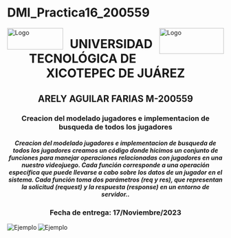 # DMI_Practica16_200559

<p>
<img src=https://github.com/Arely2409/DDI_TAREA-3_200559/assets/84819096/285c9e31-8d65-443f-a1ba-f252963cd261 alt="Logo" width="130" height="50" align="left"> <img src=https://github.com/Arely2409/DDI_TAREA-3_200559/assets/84819096/d6991d80-8278-4a17-b4ca-433d1b6241df alt="Logo" width="150" height="60" align="right"> 
</p>

<P>
  <h1 align="center">UNIVERSIDAD TECNOLÓGICA DE XICOTEPEC DE JUÁREZ</h1>
  <h2 align="center">ARELY AGUILAR FARIAS M-200559</h2>
  <h3 align="center">Creacion del modelado jugadores e implementacion de busqueda de todos los jugadores</h3>
  <h5 align="center">Creacion del modelado jugadores e implementacion de busqueda de todos los jugadores creamos un código donde hicimos un conjunto de funciones para manejar operaciones relacionadas con jugadores en una nuestro videojuego. Cada función corresponde a una operación específica que puede llevarse a cabo sobre los datos de un jugador en el sistema. Cada función toma dos parámetros (req y res), que representan la solicitud (request) y la respuesta (response) en un entorno de servidor..</h5>
  <h3 align="center">Fecha de entrega: 17/Noviembre/2023</h3>
</P>

<center>
  <img src=https://github.com/Arely2409/DMI_PRACTICA16_200559/assets/84819096/9fab98c1-d115-4ef9-a173-def2e166117d alt="Ejemplo"  align="left">
  <img src=https://github.com/Arely2409/DMI_PRACTICA16_200559/assets/84819096/20894578-bb0e-4c81-b599-4d3910b3b447 alt="Ejemplo"  align="left">
</center>
